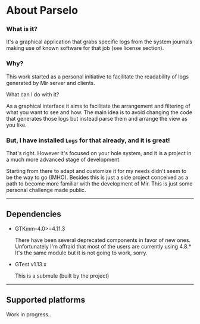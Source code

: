 # About Parselo

### What is it? 

It's a graphical application that grabs specific logs from the system journals making use of known software for that job (see license section).

### Why? 

This work started as a personal initiative to facilitate the readability of logs generated by Mir server and clients.

What can I do with it?

As a graphical interface it aims to facilitate the arrangement and filtering of what you want to see and how. The main idea is to avoid changing the code that generates those logs but instead parse them and arrange the view as you like.

### But, I have installed `Logs` for that already, and it is great!

That's right. However it's focused on your hole system, and it is a project in a much more advanced stage of development.

Starting from there to adapt and customize it for my needs didn't seem to be the way to go (IMHO). Besides this is just a side project conceived as a path to become more familiar with the development of Mir. This is just some personal challenge made public.

---

## Dependencies

* GTKmm-4.0>=4.11.3 
    
    There have been several deprecated components in favor of new ones. Unfortunately I'm affraid that most of the users are currently using 4.8.* It's the same module but it is not going to work, sorry.

* GTest v1.13.x 

    This is a submule (built by the project)

---

## Supported platforms

Work in progress..

